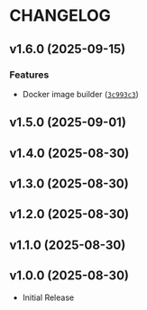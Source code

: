 # CHANGELOG

<!-- version list -->

## v1.6.0 (2025-09-15)

### Features

- Docker image builder
  ([`3c993c3`](https://github.com/adrianRFlores/model_pipeline/commit/3c993c38d295d4f459c1fe45a9be677ac94b4de7))


## v1.5.0 (2025-09-01)


## v1.4.0 (2025-08-30)


## v1.3.0 (2025-08-30)


## v1.2.0 (2025-08-30)


## v1.1.0 (2025-08-30)


## v1.0.0 (2025-08-30)

- Initial Release
